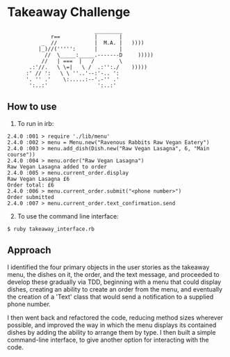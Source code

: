 Takeaway Challenge
==================
```
                            _________
              r==           |       |
           _  //            |  M.A. |   ))))
          |_)//(''''':      |       |
            //  \_____:_____.-------D     )))))
           //   | ===  |   /        \
       .:'//.   \ \=|   \ /  .:'':./    )))))
      :' // ':   \ \ ''..'--:'-.. ':
      '. '' .'    \:.....:--'.-'' .'
       ':..:'                ':..:'

 ```

How to use
-------

1. To run in irb:
```
2.4.0 :001 > require './lib/menu'
2.4.0 :002 > menu = Menu.new("Ravenous Rabbits Raw Vegan Eatery")
2.4.0 :003 > menu.add_dish(Dish.new("Raw Vegan Lasagna", 6, "Main course"))
2.4.0 :004 > menu.order("Raw Vegan Lasagna")
Raw Vegan Lasagna added to order
2.4.0 :005 > menu.current_order.display
Raw Vegan Lasagna £6
Order total: £6
2.4.0 :006 > menu.current_order.submit("<phone number>")
Order submitted
2.4.0 :007 > menu.current_order.text_confirmation.send
```
2. To use the command line interface:
```
$ ruby takeaway_interface.rb
```

Approach
-------
I identified the four primary objects in the user stories as the takeaway menu, the dishes on it, the order, and the text message, and proceeded to develop these gradually via TDD, beginning with a menu that could display dishes, creating an ability to create an order from the menu, and eventually the creation of a 'Text' class that would send a notification to a supplied phone number.

I then went back and refactored the code, reducing method sizes wherever possible, and improved the way in which the menu displays its contained dishes by adding the ability to arrange them by type. I then built a simple command-line interface, to give another option for interacting with the code.
